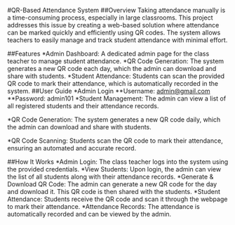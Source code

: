 #QR-Based Attendance System
##Overview
Taking attendance manually is a time-consuming process, especially in large classrooms. This project addresses this issue by creating a web-based solution where attendance can be marked quickly and efficiently using QR codes. The system allows teachers to easily manage and track student attendance with minimal effort.

##Features
*Admin Dashboard: A dedicated admin page for the class teacher to manage student attendance.
*QR Code Generation: The system generates a new QR code each day, which the admin can download and share with students.
*Student Attendance: Students can scan the provided QR code to mark their attendance, which is automatically recorded in the system.
##User Guide
*Admin Login
**Username: admin@gmail.com
**Password: admin101
*Student Management: The admin can view a list of all registered students and their attendance records.

*QR Code Generation: The system generates a new QR code daily, which the admin can download and share with students.

*QR Code Scanning: Students scan the QR code to mark their attendance, ensuring an automated and accurate record.

##How It Works
*Admin Login: The class teacher logs into the system using the provided credentials.
*View Students: Upon login, the admin can view the list of all students along with their attendance records.
*Generate & Download QR Code: The admin can generate a new QR code for the day and download it. This QR code is then shared with the students.
*Student Attendance: Students receive the QR code and scan it through the webpage to mark their attendance.
*Attendance Records: The attendance is automatically recorded and can be viewed by the admin.

